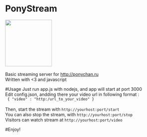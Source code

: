 # PonyStream
<img src="http://vignette4.wikia.nocookie.net/mlpfanart/images/f/ff/Applejack_3_by_xpesifeindx-d5gsde5.png" height="150"
  width="150" /> <br/><br/>
Basic streaming server for http://ponychan.ru<br/>
Written with <3 and javascript

#Usage
Just run app.js with nodejs, and app will start at port 3000
<br/>
Edit config.json, andding there your video url in following format : <br/>
<code>
{
  "video" : "http:/url_to_your_video"
}
</code><br/><br/>
Then, start the stream with <code>http://yourhost:port/start</code>
<br/>
You can also stop the stream, with <code>http://yourhost:port/stop</code>
<br/>
Visitors can watch stream at <code>http://yourhost:port/video</code>

#Enjoy!

